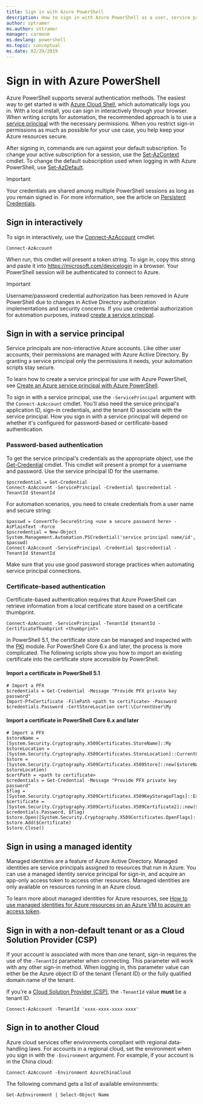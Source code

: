 ```yaml
---
title: Sign in with Azure PowerShell
description: How to sign in with Azure PowerShell as a user, service principal, or with managed identities for Azure resources.
author: sptramer
ms.author: sttramer
manager: carmonm
ms.devlang: powershell
ms.topic: conceptual
ms.date: 02/20/2019
---
```

# Sign in with Azure PowerShell

Azure PowerShell supports several authentication methods. The easiest way to get started is with [Azure Cloud Shell](/azure/cloud-shell/overview), which automatically logs you in. With a local install, you can sign in interactively through your browser. When writing scripts for automation, the recommended approach is to use a [service principal](create-azure-service-principal-azureps.md) with the necessary permissions. When you restrict sign-in permissions as much as possible for your use case, you help keep your Azure resources secure.

After signing in, commands are run against your default subscription. To change your active subscription for a session, use the [Set-AzContext](/powershell/module/az.accounts/set-azcontext) cmdlet. To change the default subscription used when logging in with Azure PowerShell, use [Set-AzDefault](/powershell/module/az.accounts/set-azdefault).

> [!IMPORTANT]
>
> Your credentials are shared among multiple PowerShell sessions as long as you remain signed in.
> For more information, see the article on [Persistent Credentials](context-persistence.md).

## Sign in interactively

To sign in interactively, use the [Connect-AzAccount](/powershell/module/az.accounts/connect-azaccount) cmdlet.

```azurepowershell-interactive
Connect-AzAccount
```

When run, this cmdlet will present a token string. To sign in, copy this string and paste it into https://microsoft.com/devicelogin in a browser. Your PowerShell session will
be authenticated to connect to Azure.

> [!IMPORTANT]
>
> Username/password credential authorization has been removed in Azure PowerShell due to changes in Active Directory authorization implementations and security concerns.
> If you use credential authorization for automation purposes, instead [create a service principal](create-azure-service-principal-azureps.md).

## Sign in with a service principal <a name="sp-signin"/>

Service principals are non-interactive Azure accounts. Like other user accounts, their permissions are managed with Azure Active Directory. By granting a service principal only the permissions it needs, your automation scripts stay secure.

To learn how to create a service principal for use with Azure PowerShell, see [Create an Azure service principal with Azure PowerShell](create-azure-service-principal-azureps.md).

To sign in with a service principal, use the `-ServicePrincipal` argument with the `Connect-AzAccount` cmdlet. You'll also need the service principal's application ID,
sign-in credentials, and the tenant ID associate with the service principal. How you sign in with a service principal will depend on whether it's configured for password-based or certificate-based authentication.

### Password-based authentication

To get the service principal's credentials as the appropriate object, use the [Get-Credential](/powershell/module/microsoft.powershell.security/get-credential) cmdlet. This cmdlet will present a prompt for a username and password. Use the service principal ID for the username.

```azurepowershell-interactive
$pscredential = Get-Credential
Connect-AzAccount -ServicePrincipal -Credential $pscredential -TenantId $tenantId
```

For automation scenarios, you need to create credentials from a user name and secure string:

```azurepowershell-interactive
$passwd = ConvertTo-SecureString <use a secure password here> -AsPlainText -Force
$pscredential = New-Object System.Management.Automation.PSCredential('service principal name/id', $passwd)
Connect-AzAccount -ServicePrincipal -Credential $pscredential -TenantId $tenantId
```

Make sure that you use good password storage practices when automating service principal connections.

### Certificate-based authentication

Certificate-based authentication requires that Azure PowerShell can retrieve information from a local certificate
store based on a certificate thumbprint.
```azurepowershell-interactive
Connect-AzAccount -ServicePrincipal -TenantId $tenantId -CertificateThumbprint <thumbprint>
```

In PowerShell 5.1, the certificate store can be managed and inspected with the [PKI](/powershell/module/pkiclient) module. For PowerShell Core 6.x and later, the process is more complicated. The following scripts show you how to import an existing certificate into the certificate store accessible by PowerShell.

#### Import a certificate in PowerShell 5.1

```azurepowershell-interactive
# Import a PFX
$credentials = Get-Credential -Message "Provide PFX private key password"
Import-PfxCertificate -FilePath <path to certificate> -Password $credentials.Password -CertStoreLocation cert:\CurrentUser\My
```

#### Import a certificate in PowerShell Core 6.x and later

```azurepowershell-interactive
# Import a PFX
$storeName = [System.Security.Cryptography.X509Certificates.StoreName]::My 
$storeLocation = [System.Security.Cryptography.X509Certificates.StoreLocation]::CurrentUser 
$store = [System.Security.Cryptography.X509Certificates.X509Store]::new($storeName, $storeLocation) 
$certPath = <path to certificate>
$credentials = Get-Credential -Message "Provide PFX private key password"
$flag = [System.Security.Cryptography.X509Certificates.X509KeyStorageFlags]::Exportable 
$certificate = [System.Security.Cryptography.X509Certificates.X509Certificate2]::new($certPath, $credentials.Password, $flag) 
$store.Open([System.Security.Cryptography.X509Certificates.OpenFlags]::ReadWrite) 
$store.Add($Certificate) 
$store.Close()
```

## Sign in using a managed identity 

Managed identities are a feature of Azure Active Directory. Managed identities are service principals assigned to resources that run in Azure. You can use a managed identity
service principal for sign-in, and acquire an app-only access token to access other resources. Managed identities are only available on resources running in an Azure cloud.

To learn more about managed identities for Azure resources, see
[How to use managed identities for Azure resources on an Azure VM to acquire an access token](/azure/active-directory/managed-identities-azure-resources/how-to-use-vm-token).

## Sign in with a non-default tenant or as a Cloud Solution Provider (CSP)

If your account is associated with more than one tenant, sign-in requires the use of the `-TenantId` parameter
when connecting. This parameter will work with any other sign-in method. When logging in, this parameter value
can either be the Azure object ID of the tenant (Tenant ID) or the fully qualified domain name of the tenant.

If you're a [Cloud Solution Provider (CSP)](https://azure.microsoft.com/offers/ms-azr-0145p/), the `-TenantId` value **must** be a tenant ID.

```azurepowershell-interactive
Connect-AzAccount -TenantId 'xxxx-xxxx-xxxx-xxxx'
```

## Sign in to another Cloud

Azure cloud services offer environments compliant with regional data-handling laws.
For accounts in a regional cloud, set the environment when you sign in with the `-Environment` argument.
For example, if your account is in the China cloud:

```azurepowershell-interactive
Connect-AzAccount -Environment AzureChinaCloud
```

The following command gets a list of available environments:

```azurepowershell-interactive
Get-AzEnvironment | Select-Object Name
```
